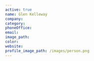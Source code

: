 ```yaml
---
active: true
name: Glen Kelleway
company:
category:
phoneOffice:
email:
image_path:
color:
website:
profile_image_path: /images/person.png
---
```

